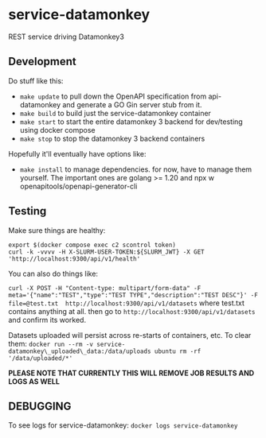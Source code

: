 # service-datamonkey

REST service driving Datamonkey3

## Development

Do stuff like this:

 - `make update` to pull down the OpenAPI specification from api-datamonkey and generate a GO Gin server stub from it.
 - `make build` to build just the service-datamonkey container
 - `make start` to start the entire datamonkey 3 backend for dev/testing using docker compose
 - `make stop` to stop the datamonkey 3 backend containers


Hopefully it'll eventually have options like:
 - `make install` to manage dependencies. for now, have to manage them yourself. The important ones are golang >= 1.20 and npx w openapitools/openapi-generator-cli

## Testing

Make sure things are healthy:
```
export $(docker compose exec c2 scontrol token)
curl -k -vvvv -H X-SLURM-USER-TOKEN:${SLURM_JWT} -X GET 'http://localhost:9300/api/v1/health'
```

You can also do things like:

`curl -X POST -H "Content-type: multipart/form-data" -F meta='{"name":"TEST","type":"TEST TYPE","description":"TEST DESC"}' -F file=@test.txt  http://localhost:9300/api/v1/datasets` where test.txt contains anything at all. then go to `http://localhost:9300/api/v1/datasets` and confirm its worked.

Datasets uploaded will persist across re-starts of containers, etc. To clear them: `docker run --rm -v service-datamonkey\_uploaded\_data:/data/uploads ubuntu rm -rf '/data/uploaded/*'`

**PLEASE NOTE THAT CURRENTLY THIS WILL REMOVE JOB RESULTS AND LOGS AS WELL**

## DEBUGGING

To see logs for service-datamonkey: `docker logs service-datamonkey`
